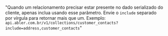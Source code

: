 "Quando um relacionamento precisar estar presente no dado serializado do
cliente, apenas inclua usando esse parâmetro. Envie o `include` separado
por vírgula para retornar mais que um. Exemplo:
`api.abler.com.br/v1/collections/customer_contacts?include=address,customer_contacts`"